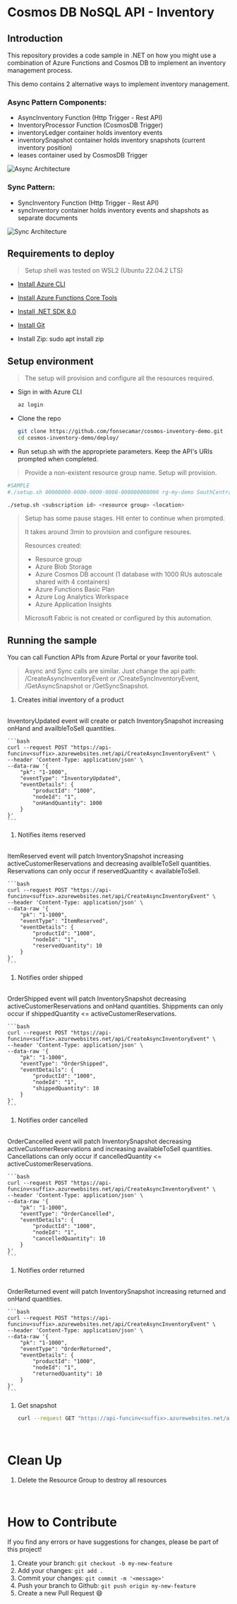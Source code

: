 # Cosmos DB NoSQL API - Inventory

## Introduction

This repository provides a code sample in .NET on how you might use a combination of Azure Functions and Cosmos DB to implement an inventory management process.

This demo contains 2 alternative ways to implement inventory management.

### Async Pattern Components:
- AsyncInventory Function (Http Trigger - Rest API)
- InventoryProcessor Function (CosmosDB Trigger)
- inventoryLedger container holds inventory events
- inventorySnapshot container holds inventory snapshots (current inventory position)
- leases container used by CosmosDB Trigger

![Async Architecture](./images/async-architecture.jpg)

### Sync Pattern:
- SyncInventory Function (Http Trigger - Rest API)
- syncInventory container holds inventory events and shapshots as separate documents

![Sync Architecture](./images/sync-architecture.jpg)

## Requirements to deploy
> Setup shell was tested on WSL2 (Ubuntu 22.04.2 LTS)

* <a href="https://learn.microsoft.com/en-us/cli/azure/install-azure-cli-linux?pivots=apt#option-1-install-with-one-command" target="_blank">Install Azure CLI</a>

* <a href="https://learn.microsoft.com/en-us/azure/azure-functions/functions-run-local?tabs=v4%2Clinux%2Ccsharp%2Cportal%2Cbash#install-the-azure-functions-core-tools" target="_blank">Install Azure Functions Core Tools</a>

* <a href="https://learn.microsoft.com/en-us/dotnet/core/install/linux-ubuntu#install-the-sdk" target="_blank">Install .NET SDK 8.0</a>

* <a href="https://git-scm.com/download/linux" target="_blank">Install Git</a>

* Install Zip: sudo apt install zip

## Setup environment

> The setup will provision and configure all the resources required.

* Sign in with Azure CLI

    ```bash
    az login
    ```

* Clone the repo
    ```bash
    git clone https://github.com/fonsecamar/cosmos-inventory-demo.git
    cd cosmos-inventory-demo/deploy/
    ```

* Run setup.sh with the appropriete parameters. Keep the API's URIs prompted when completed.
> Provide a non-existent resource group name. Setup will provision.

```bash
#SAMPLE
#./setup.sh 00000000-0000-0000-0000-000000000000 rg-my-demo SouthCentralUS

./setup.sh <subscription id> <resource group> <location>
```

> Setup has some pause stages. Hit enter to continue when prompted. 
> 
> It takes around 3min to provision and configure resoures.
>
> Resources created:
> - Resource group
> - Azure Blob Storage
> - Azure Cosmos DB account (1 database with 1000 RUs autoscale shared with 4 containers)
> - Azure Functions Basic Plan
> - Azure Log Analytics Workspace
> - Azure Application Insights
>
> Microsoft Fabric is not created or configured by this automation.

## Running the sample

You can call Function APIs from Azure Portal or your favorite tool.
> Async and Sync calls are similar. Just change the api path: /CreateAsyncInventoryEvent or /CreateSyncInventoryEvent, /GetAsyncSnapshot or /GetSyncSnapshot.

1. Creates initial inventory of a product
</br>
InventoryUpdated event will create or patch InventorySnapshot increasing onHand and availbleToSell quantities.

    ```bash
    curl --request POST "https://api-funcinv<suffix>.azurewebsites.net/api/CreateAsyncInventoryEvent" \
    --header 'Content-Type: application/json' \
    --data-raw '{
        "pk": "1-1000",
        "eventType": "InventoryUpdated",
        "eventDetails": {
            "productId": "1000",
            "nodeId": "1",
            "onHandQuantity": 1000
        }
    }'
    ```

1. Notifies items reserved
</br>
ItemReserved event will patch InventorySnapshot increasing activeCustomerReservations and decreasing availbleToSell quantities. Reservations can only occur if reservedQuantity < availableToSell.

    ```bash
    curl --request POST "https://api-funcinv<suffix>.azurewebsites.net/api/CreateAsyncInventoryEvent" \
    --header 'Content-Type: application/json' \
    --data-raw '{
        "pk": "1-1000",
        "eventType": "ItemReserved",
        "eventDetails": {
            "productId": "1000",
            "nodeId": "1",
            "reservedQuantity": 10
        }
    }'
    ```

1. Notifies order shipped
</br>
OrderShipped event will patch InventorySnapshot decreasing activeCustomerReservations and onHand quantities. Shippments can only occur if shippedQuantity <= activeCustomerReservations.

    ```bash
    curl --request POST "https://api-funcinv<suffix>.azurewebsites.net/api/CreateAsyncInventoryEvent" \
    --header 'Content-Type: application/json' \
    --data-raw '{
        "pk": "1-1000",
        "eventType": "OrderShipped",
        "eventDetails": {
            "productId": "1000",
            "nodeId": "1",
            "shippedQuantity": 10
        }
    }'
    ```
1. Notifies order cancelled
</br>
OrderCancelled event will patch InventorySnapshot decreasing activeCustomerReservations and increasing availableToSell quantities. Cancellations can only occur if cancelledQuantity <= activeCustomerReservations.

    ```bash
    curl --request POST "https://api-funcinv<suffix>.azurewebsites.net/api/CreateAsyncInventoryEvent" \
    --header 'Content-Type: application/json' \
    --data-raw '{
        "pk": "1-1000",
        "eventType": "OrderCancelled",
        "eventDetails": {
            "productId": "1000",
            "nodeId": "1",
            "cancelledQuantity": 10
        }
    }'
    ```

1. Notifies order returned
</br>
OrderReturned event will patch InventorySnapshot increasing returned and onHand quantities.

    ```bash
    curl --request POST "https://api-funcinv<suffix>.azurewebsites.net/api/CreateAsyncInventoryEvent" \
    --header 'Content-Type: application/json' \
    --data-raw '{
        "pk": "1-1000",
        "eventType": "OrderReturned",
        "eventDetails": {
            "productId": "1000",
            "nodeId": "1",
            "returnedQuantity": 10
        }
    }'
    ```

1. Get snapshot

    ```bash
    curl --request GET "https://api-funcinv<suffix>.azurewebsites.net/api/GetAsyncSnapshot/1-1000"
    ```

<br/>

# Clean Up

1. Delete the Resource Group to destroy all resources

<br/>

# How to Contribute

If you find any errors or have suggestions for changes, please be part of this project!

1. Create your branch: `git checkout -b my-new-feature`
2. Add your changes: `git add .`
3. Commit your changes: `git commit -m '<message>'`
4. Push your branch to Github: `git push origin my-new-feature`
5. Create a new Pull Request 😄